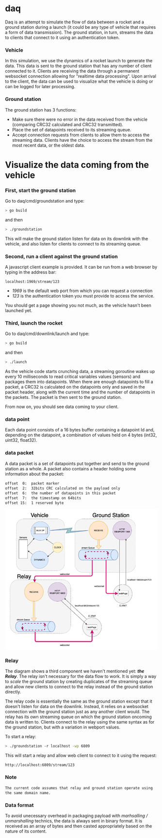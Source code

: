 # daq
Daq is an attempt to simulate the flow of data between a rocket and a ground station during a launch (it could be any type of vehicle that requires a form of data transmission). The ground station, in turn, streams the data to clients that connect to it using an authentication token.


### Vehicle
In this simulation, we use the dynamics of a rocket launch to generate the data. This data is sent to the ground station that has any number of client connected to it. Clients are receiving the data through a permanent websocket connection allowing for "realtime data processing". Upon arrival to the client, the data can be used to visualize what the vehicle is doing or can be logged for later processing.


### Ground station
The ground station has 3 functions:
- Make sure there were no error in the data received from the vehicle (comparing CRC32 calculated and CRC32 transmitted). 
- Place the set of datapoints received to its streaming queue.
- Accept connection requests from clients to allow them to access the streaming data. Clients have the choice to access the stream from the most recent data, or the oldest data. 


# Visualize the data coming from the vehicle


### First, start the ground station
Go to daq/cmd/groundstation and type:
```bash
> go build
```
and then
```bash
> ./groundstation
```
This will make the ground station listen for data on its downlink with the vehicle, and also listen for clients to connect to its streaming queue.


### Second, run a client against the ground station
A javascript client example is provided. It can be run from a web browser by typing in the address bar:
```
localhost:1969/stream/123
```
- *1969* is the default web port from which you can request a connection 
- *123* is the authentication token you must provide to access the service.

You should get a page showing you not much, as the vehicle hasn't been launched yet.


### Third, launch the rocket
Go to daq/cmd/downlink/launch and type:
```bash
> go build
```
and then
```bash
> ./launch
```
As the vehicle code starts crunching data, a streaming goroutine wakes up every 10 milliseconds to read critical variables values (sensors) and packages them into datapoints. When there are enough datapoints to fill a packet, a CRC32 is calculated on the datapoints only and saved in the packet header, along with the current time and the number of datapoints in the packets. The packet is then sent to the ground station.

From now on, you should see data coming to your client.


### data point
Each data point consists of a 16 bytes buffer containing a datapoint Id and, depending on the datapoint, a combination of values held on 4 bytes (int32, uint32, float32).  


### data packet
A data packet is a set of datapoints put together and send to the ground station as a whole. A packet also contains a header holding some information about the packet:
```text
offset  0:  packet marker
offset  2:  32bits CRC calculated on the payload only
offset  6:  the number of datapoints in this packet
offset  7:  the timestamp on 64bits
offset 15:  1 reserved byte
```

![alt text](./daq.png)


### Relay
The diagram shows a third component we haven't mentioned yet: **_the Relay_**. The relay isn't necessary for the data flow to work. It is simply a way to _scale_ the ground station by creating duplicates of the streaming queue and allow new clients to connect to the relay instead of the ground station directly. 

The relay code is essentially the same as the ground station except that it doesn't listen for data on the downlink. Instead, it relies on a websocket connection with the ground station just as any another client would. The relay has its own streaming queue on which the ground station oncoming data is written to. Clients connect to the relay using the same syntax as for the ground station, but with a variation in webport values.

To start a relay:
```bash
> ./groundstation -r localhost -wp 6809
```

This will start a relay and allow web client to connect to it using the request:
```
http://localhost:6809/stream/123
```

### Note
```
The current code assumes that relay and ground station operate using the same domain name. 
```

### Data format
To avoid unecessary overhead in packaging payload with _marhsalling / unmarshalling_ technics, the data is always sent in binary format. It is received as an array of bytes and then casted appropriately based on the nature of its content. 